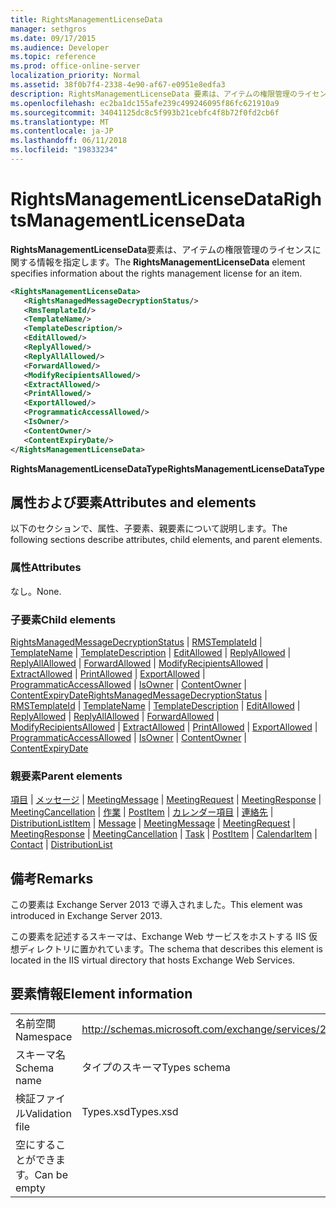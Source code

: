 ```yaml
---
title: RightsManagementLicenseData
manager: sethgros
ms.date: 09/17/2015
ms.audience: Developer
ms.topic: reference
ms.prod: office-online-server
localization_priority: Normal
ms.assetid: 38f0b7f4-2338-4e90-af67-e0951e8edfa3
description: RightsManagementLicenseData 要素は、アイテムの権限管理のライセンスに関する情報を指定します。
ms.openlocfilehash: ec2ba1dc155afe239c499246095f86fc621910a9
ms.sourcegitcommit: 34041125dc8c5f993b21cebfc4f8b72f0fd2cb6f
ms.translationtype: MT
ms.contentlocale: ja-JP
ms.lasthandoff: 06/11/2018
ms.locfileid: "19833234"
---
```

# <a name="rightsmanagementlicensedata"></a><span data-ttu-id="406de-103">RightsManagementLicenseData</span><span class="sxs-lookup"><span data-stu-id="406de-103">RightsManagementLicenseData</span></span>

<span data-ttu-id="406de-104">**RightsManagementLicenseData**要素は、アイテムの権限管理のライセンスに関する情報を指定します。</span><span class="sxs-lookup"><span data-stu-id="406de-104">The **RightsManagementLicenseData** element specifies information about the rights management license for an item.</span></span> 
  
```XML
<RightsManagementLicenseData>
   <RightsManagedMessageDecryptionStatus/>
   <RmsTemplateId/>
   <TemplateName/>
   <TemplateDescription/>
   <EditAllowed/>
   <ReplyAllowed/>
   <ReplyAllAllowed/>
   <ForwardAllowed/>
   <ModifyRecipientsAllowed/>
   <ExtractAllowed/>
   <PrintAllowed/>
   <ExportAllowed/>
   <ProgrammaticAccessAllowed/>
   <IsOwner/>
   <ContentOwner/>
   <ContentExpiryDate/>
</RightsManagementLicenseData>
```

 <span data-ttu-id="406de-105">**RightsManagementLicenseDataType**</span><span class="sxs-lookup"><span data-stu-id="406de-105">**RightsManagementLicenseDataType**</span></span>
## <a name="attributes-and-elements"></a><span data-ttu-id="406de-106">属性および要素</span><span class="sxs-lookup"><span data-stu-id="406de-106">Attributes and elements</span></span>

<span data-ttu-id="406de-107">以下のセクションで、属性、子要素、親要素について説明します。</span><span class="sxs-lookup"><span data-stu-id="406de-107">The following sections describe attributes, child elements, and parent elements.</span></span>
  
### <a name="attributes"></a><span data-ttu-id="406de-108">属性</span><span class="sxs-lookup"><span data-stu-id="406de-108">Attributes</span></span>

<span data-ttu-id="406de-109">なし。</span><span class="sxs-lookup"><span data-stu-id="406de-109">None.</span></span>
  
### <a name="child-elements"></a><span data-ttu-id="406de-110">子要素</span><span class="sxs-lookup"><span data-stu-id="406de-110">Child elements</span></span>

<span data-ttu-id="406de-111">[RightsManagedMessageDecryptionStatus](rightsmanagedmessagedecryptionstatus.md) | [RMSTemplateId](rmstemplateid.md) | [TemplateName](templatename.md) | [TemplateDescription](templatedescription.md) | [EditAllowed](editallowed.md) | [ReplyAllowed](replyallowed.md)  |  [ReplyAllAllowed](replyallallowed.md) | [ForwardAllowed](forwardallowed.md) | [ModifyRecipientsAllowed](modifyrecipientsallowed.md) | [ExtractAllowed](extractallowed.md) | [PrintAllowed](printallowed.md) | [ExportAllowed](exportallowed.md)  |  [ProgrammaticAccessAllowed](programmaticaccessallowed.md) | [IsOwner](isowner.md) | [ContentOwner](contentowner.md) | [ContentExpiryDate](contentexpirydate.md)</span><span class="sxs-lookup"><span data-stu-id="406de-111">[RightsManagedMessageDecryptionStatus](rightsmanagedmessagedecryptionstatus.md) | [RMSTemplateId](rmstemplateid.md) | [TemplateName](templatename.md) | [TemplateDescription](templatedescription.md) | [EditAllowed](editallowed.md) | [ReplyAllowed](replyallowed.md) | [ReplyAllAllowed](replyallallowed.md) | [ForwardAllowed](forwardallowed.md) | [ModifyRecipientsAllowed](modifyrecipientsallowed.md) | [ExtractAllowed](extractallowed.md) | [PrintAllowed](printallowed.md) | [ExportAllowed](exportallowed.md) | [ProgrammaticAccessAllowed](programmaticaccessallowed.md) | [IsOwner](isowner.md) | [ContentOwner](contentowner.md) | [ContentExpiryDate](contentexpirydate.md)</span></span>
  
### <a name="parent-elements"></a><span data-ttu-id="406de-112">親要素</span><span class="sxs-lookup"><span data-stu-id="406de-112">Parent elements</span></span>

<span data-ttu-id="406de-113">[項目](item.md) | [メッセージ](message-ex15websvcsotherref.md) | [MeetingMessage](meetingmessage.md) | [MeetingRequest](meetingrequest.md) | [MeetingResponse](meetingresponse.md) | [MeetingCancellation](meetingcancellation.md) | [作業](task.md) | [PostItem](postitem.md)  | [カレンダー項目](calendaritem.md) | [連絡先](contact.md) | [DistributionList](distributionlist.md)</span><span class="sxs-lookup"><span data-stu-id="406de-113">[Item](item.md) | [Message](message-ex15websvcsotherref.md) | [MeetingMessage](meetingmessage.md) | [MeetingRequest](meetingrequest.md) | [MeetingResponse](meetingresponse.md) | [MeetingCancellation](meetingcancellation.md) | [Task](task.md) | [PostItem](postitem.md) | [CalendarItem](calendaritem.md) | [Contact](contact.md) | [DistributionList](distributionlist.md)</span></span>
  
## <a name="remarks"></a><span data-ttu-id="406de-114">備考</span><span class="sxs-lookup"><span data-stu-id="406de-114">Remarks</span></span>

<span data-ttu-id="406de-115">この要素は Exchange Server 2013 で導入されました。</span><span class="sxs-lookup"><span data-stu-id="406de-115">This element was introduced in Exchange Server 2013.</span></span>
  
<span data-ttu-id="406de-116">この要素を記述するスキーマは、Exchange Web サービスをホストする IIS 仮想ディレクトリに置かれています。</span><span class="sxs-lookup"><span data-stu-id="406de-116">The schema that describes this element is located in the IIS virtual directory that hosts Exchange Web Services.</span></span>
  
## <a name="element-information"></a><span data-ttu-id="406de-117">要素情報</span><span class="sxs-lookup"><span data-stu-id="406de-117">Element information</span></span>

|||
|:-----|:-----|
|<span data-ttu-id="406de-118">名前空間</span><span class="sxs-lookup"><span data-stu-id="406de-118">Namespace</span></span>  <br/> |http://schemas.microsoft.com/exchange/services/2006/types  <br/> |
|<span data-ttu-id="406de-119">スキーマ名</span><span class="sxs-lookup"><span data-stu-id="406de-119">Schema name</span></span>  <br/> |<span data-ttu-id="406de-120">タイプのスキーマ</span><span class="sxs-lookup"><span data-stu-id="406de-120">Types schema</span></span>  <br/> |
|<span data-ttu-id="406de-121">検証ファイル</span><span class="sxs-lookup"><span data-stu-id="406de-121">Validation file</span></span>  <br/> |<span data-ttu-id="406de-122">Types.xsd</span><span class="sxs-lookup"><span data-stu-id="406de-122">Types.xsd</span></span>  <br/> |
|<span data-ttu-id="406de-123">空にすることができます。</span><span class="sxs-lookup"><span data-stu-id="406de-123">Can be empty</span></span>  <br/> ||
   

